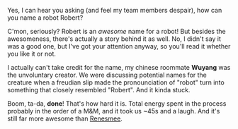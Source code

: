 Yes, I can hear you asking (and feel my team members despair), how can you name a robot Robert?

C'mon, seriously? Robert is an *awesome* name for a robot! But besides the awesomeness, there's actually a story behind it as well. No, I didn't say it was a good one, but I've got your attention anyway, so you'll read it whether you like it or not.

I actually can't take credit for the name, my chinese roommate **Wuyang** was the unvoluntary creator. We were discussing potential names for the creature when a freudian slip made the pronounciation of "robot" turn into something that closely resembled "Robert". And it kinda stuck.

Boom, ta-da, **done**! That's how hard it is. Total energy spent in the process probably in the order of a M&M, and it took us ~45s and a laugh. And it's still far more awesome than [Renesmee](http://xkcd.com/1011/).
